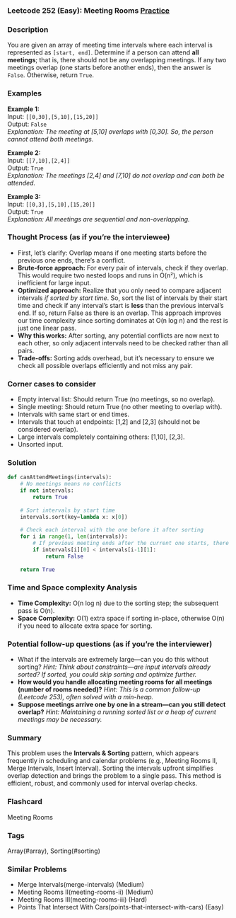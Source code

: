### Leetcode 252 (Easy): Meeting Rooms [Practice](https://leetcode.com/problems/meeting-rooms)

### Description  
You are given an array of meeting time intervals where each interval is represented as `[start, end]`. Determine if a person can attend **all meetings**; that is, there should not be any overlapping meetings. If any two meetings overlap (one starts before another ends), then the answer is `False`. Otherwise, return `True`.

### Examples  

**Example 1:**  
Input: `[[0,30],[5,10],[15,20]]`  
Output: `False`  
*Explanation: The meeting at [5,10] overlaps with [0,30]. So, the person cannot attend both meetings.*

**Example 2:**  
Input: `[[7,10],[2,4]]`  
Output: `True`  
*Explanation: The meetings [2,4] and [7,10] do not overlap and can both be attended.*

**Example 3:**  
Input: `[[0,3],[5,10],[15,20]]`  
Output: `True`  
*Explanation: All meetings are sequential and non-overlapping.*

### Thought Process (as if you’re the interviewee)  
- First, let’s clarify: Overlap means if one meeting starts before the previous one ends, there’s a conflict.
- **Brute-force approach:** For every pair of intervals, check if they overlap. This would require two nested loops and runs in O(n²), which is inefficient for large input.
- **Optimized approach:** Realize that you only need to compare adjacent intervals *if sorted by start time*. So, sort the list of intervals by their start time and check if any interval’s start is **less** than the previous interval’s end. If so, return False as there is an overlap. This approach improves our time complexity since sorting dominates at O(n log n) and the rest is just one linear pass.
- **Why this works:** After sorting, any potential conflicts are now next to each other, so only adjacent intervals need to be checked rather than all pairs.
- **Trade-offs:** Sorting adds overhead, but it’s necessary to ensure we check all possible overlaps efficiently and not miss any pair.

### Corner cases to consider  
- Empty interval list: Should return True (no meetings, so no overlap).
- Single meeting: Should return True (no other meeting to overlap with).
- Intervals with same start or end times.
- Intervals that touch at endpoints: [1,2] and [2,3] (should not be considered overlap).
- Large intervals completely containing others: [1,10], [2,3].
- Unsorted input.

### Solution

```python
def canAttendMeetings(intervals):
    # No meetings means no conflicts
    if not intervals:
        return True
    
    # Sort intervals by start time
    intervals.sort(key=lambda x: x[0])
    
    # Check each interval with the one before it after sorting
    for i in range(1, len(intervals)):
        # If previous meeting ends after the current one starts, there's an overlap
        if intervals[i][0] < intervals[i-1][1]:
            return False
    
    return True
```

### Time and Space complexity Analysis  

- **Time Complexity:** O(n log n) due to the sorting step; the subsequent pass is O(n).
- **Space Complexity:** O(1) extra space if sorting in-place, otherwise O(n) if you need to allocate extra space for sorting.

### Potential follow-up questions (as if you’re the interviewer)  

- What if the intervals are extremely large—can you do this without sorting?
  *Hint: Think about constraints—are input intervals already sorted? If sorted, you could skip sorting and optimize further.*
- **How would you handle allocating meeting rooms for all meetings (number of rooms needed)?**
  *Hint: This is a common follow-up (Leetcode 253), often solved with a min-heap.*
- **Suppose meetings arrive one by one in a stream—can you still detect overlap?**
  *Hint: Maintaining a running sorted list or a heap of current meetings may be necessary.*

### Summary
This problem uses the **Intervals & Sorting** pattern, which appears frequently in scheduling and calendar problems (e.g., Meeting Rooms II, Merge Intervals, Insert Interval). Sorting the intervals upfront simplifies overlap detection and brings the problem to a single pass. This method is efficient, robust, and commonly used for interval overlap checks.


### Flashcard
Meeting Rooms

### Tags
Array(#array), Sorting(#sorting)

### Similar Problems
- Merge Intervals(merge-intervals) (Medium)
- Meeting Rooms II(meeting-rooms-ii) (Medium)
- Meeting Rooms III(meeting-rooms-iii) (Hard)
- Points That Intersect With Cars(points-that-intersect-with-cars) (Easy)
